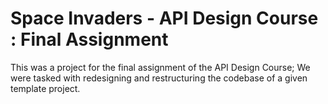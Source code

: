 # Space Invaders - API Design Course : Final Assignment

This was a project for the final assignment of the API Design Course;
We were tasked with redesigning and restructuring the codebase of a given template project.
